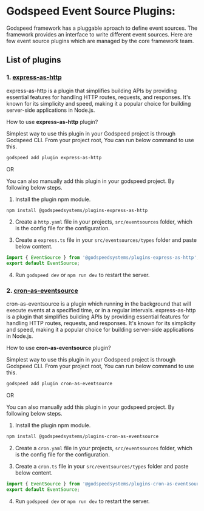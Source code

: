 
# Godspeed Event Source Plugins:

Godspeed framework has a pluggable aproach to define event sources. The framework provides an interface to write different event sources. Here are few event source plugins which are managed by the core framework team.

## List of plugins

### 1. [express-as-http](https://www.npmjs.com/package/@godspeedsystems/plugins-express-as-http)

express-as-http is a plugin that simplifies building APIs by providing essential features for handling HTTP routes, requests, and responses. It's known for its simplicity and speed, making it a popular choice for building server-side applications in Node.js.

How to use **express-as-http** plugin?

Simplest way to use this plugin in your Godspeed project is through Godspeed CLI. From your project root, You can run below command to use this.

```sh
godspeed add plugin express-as-http
```

OR

You can also manually add this plugin in your godspeed project. By following below steps.

1. Install the plugin npm module.

```sh
npm install @godspeedsystems/plugins-express-as-http
```

2. Create a `http.yaml` file in your projects, `src/eventsources` folder, which is the config file for the configuration.

3. Create a `express.ts` file in your `src/eventsources/types` folder and paste below content.

```js
import { EventSource } from '@godspeedsystems/plugins-express-as-http';
export default EventSource;
```

4. Run `godspeed dev` or `npm run dev` to restart the server.


### 2. [cron-as-eventsource](https://www.npmjs.com/package/@godspeedsystems/plugins-cron-as-eventsource)

cron-as-eventsource is a plugin which running in the background that will execute events at a specified time, or in a regular intervals.
express-as-http is a plugin that simplifies building APIs by providing essential features for handling HTTP routes, requests, and responses. It's known for its simplicity and speed, making it a popular choice for building server-side applications in Node.js.

How to use **cron-as-eventsource** plugin?

Simplest way to use this plugin in your Godspeed project is through Godspeed CLI. From your project root, You can run below command to use this.

```sh
godspeed add plugin cron-as-eventsource
```

OR

You can also manually add this plugin in your godspeed project. By following below steps.

1. Install the plugin npm module.

```sh
npm install @godspeedsystems/plugins-cron-as-eventsource
```

2. Create a `cron.yaml` file in your projects, `src/eventsources` folder, which is the config file for the configuration.

3. Create a `cron.ts` file in your `src/eventsources/types` folder and paste below content.

```js
import { EventSource } from '@godspeedsystems/plugins-cron-as-eventsource';
export default EventSource;
```

4. Run `godspeed dev` or `npm run dev` to restart the server.
